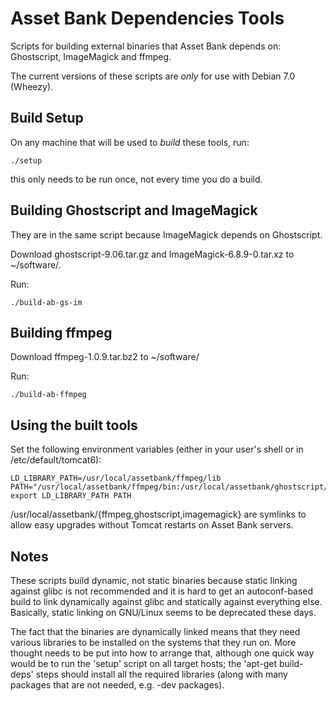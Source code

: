 Asset Bank Dependencies Tools
=============================

Scripts for building external binaries that Asset Bank depends on:
Ghostscript, ImageMagick and ffmpeg.

The current versions of these scripts are *only* for use with Debian 7.0
(Wheezy).

Build Setup
-----------
On any machine that will be used to *build* these tools, run:

    ./setup

this only needs to be run once, not every time you do a build.

Building Ghostscript and ImageMagick
------------------------------------
They are in the same script because ImageMagick depends on Ghostscript.

Download ghostscript-9.06.tar.gz and ImageMagick-6.8.9-0.tar.xz to
~/software/.

Run:

    ./build-ab-gs-im

Building ffmpeg
---------------
Download ffmpeg-1.0.9.tar.bz2 to ~/software/

Run:

    ./build-ab-ffmpeg

Using the built tools
---------------------
Set the following environment variables (either in your user's shell or in
/etc/default/tomcat6):

    LD_LIBRARY_PATH=/usr/local/assetbank/ffmpeg/lib
    PATH="/usr/local/assetbank/ffmpeg/bin:/usr/local/assetbank/ghostscript/bin:/usr/local/assetbank/imagemagick/bin:$PATH"
    export LD_LIBRARY_PATH PATH

/usr/local/assetbank/{ffmpeg,ghostscript,imagemagick} are symlinks to allow
easy upgrades without Tomcat restarts on Asset Bank servers.

Notes
-----
These scripts build dynamic, not static binaries because static linking
against glibc is not recommended and it is hard to get an autoconf-based
build to link dynamically against glibc and statically against everything
else. Basically, static linking on GNU/Linux seems to be deprecated these
days.

The fact that the binaries are dynamically linked means that they need
various libraries to be installed on the systems that they run on. More
thought needs to be put into how to arrange that, although one quick way
would be to run the 'setup' script on all target hosts; the 'apt-get
build-deps' steps should install all the required libraries (along with many
packages that are not needed, e.g. -dev packages).
